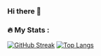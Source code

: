 ### Hi there 👋
### :fire: My Stats :

[![GitHub Streak](http://github-readme-streak-stats.herokuapp.com?user=JeremieJalbert1&theme=dark&background=000000)](https://git.io/streak-stats)
[![Top Langs](https://github-readme-stats.vercel.app/api/top-langs/?username=JeremieJalbert1&layout=compact&theme=vision-friendly-dark)](https://github.com/anuraghazra/github-readme-stats)

<!--
**JeremieJalbert1/JeremieJalbert1** is a ✨ _special_ ✨ repository because its `README.md` (this file) appears on your GitHub profile.

Here are some ideas to get you started:

- 🔭 I’m currently working on ...
- 🌱 I’m currently learning ...
- 👯 I’m looking to collaborate on ...
- 🤔 I’m looking for help with ...
- 💬 Ask me about ...
- 📫 How to reach me: ...
- 😄 Pronouns: ...
- ⚡ Fun fact: ...
-->

